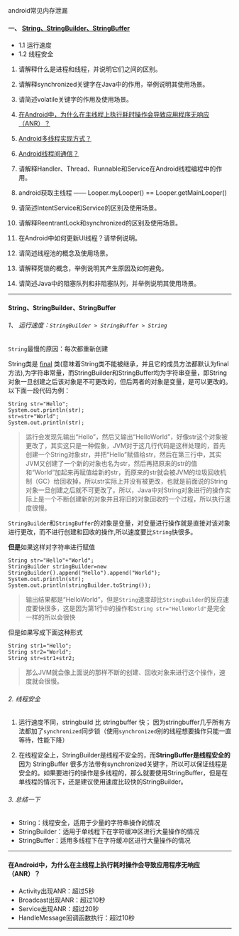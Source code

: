 
android常见内存泄漏



#### 一、 [String、StringBuilder、StringBuffer](#jump1)
- 1.1 运行速度
- 1.2 线程安全



1. 请解释什么是进程和线程，并说明它们之间的区别。
2. 请解释synchronized关键字在Java中的作用，举例说明其使用场景。
3. 请简述volatile关键字的作用及使用场景。
4. [在Android中，为什么在主线程上执行耗时操作会导致应用程序无响应（ANR）？](#jump2)
5. [Android多线程实现方式？](#jump5)
6. [Android线程间通信？](#jump5)
7. 请解释Handler、Thread、Runnable和Service在Android线程编程中的作用。
8. android获取主线程 —— Looper.myLooper() == Looper.getMainLooper()
9. 请简述IntentService和Service的区别及使用场景。
10. 请解释ReentrantLock和synchronized的区别及使用场景。
11. 在Android中如何更新UI线程？请举例说明。
12. 请简述线程池的概念及使用场景。
13. 请解释死锁的概念，举例说明其产生原因及如何避免。

15. 请简述Java中的阻塞队列和非阻塞队列，并举例说明其使用场景。




---------------------

####  <span id = "jump1">String、StringBuilder、StringBuffer</span>

###### 1、 运行速度：`StringBuilder > StringBuffer > String`
`String`最慢的原因：每次都重新创建

String类是 [final](https://www.jianshu.com/p/df78b5cb7555) 类(意味着String类不能被继承，并且它的成员方法都默认为final方法),为字符串常量，而StringBuilder和StringBuffer均为字符串变量，即String对象一旦创建之后该对象是不可更改的，但后两者的对象是变量，是可以更改的。以下面一段代码为例：

```
String str="Hello";
System.out.println(str);
str=str+"World";
System.out.println(str);
```
>运行会发现先输出“Hello”，然后又输出“HelloWorld”，好像str这个对象被更改了，其实这只是一种假象，JVM对于这几行代码是这样处理的，首先创建一个String对象str，并把“Hello”赋值给str，然后在第三行中，其实JVM又创建了一个新的对象也名为str，然后再把原来的str的值和“World”加起来再赋值给新的str，而原来的str就会被JVM的垃圾回收机制（GC）给回收掉，所以str实际上并没有被更改，也就是前面说的String对象一旦创建之后就不可更改了。所以，Java中对String对象进行的操作实际上是一个不断创建新的对象并且将旧的对象回收的一个过程，所以执行速度很慢。

`StringBuilder`和`StringBuffer`的对象是变量，对变量进行操作就是直接对该对象进行更改，而不进行创建和回收的操作,所以速度要比`String`快很多。

**但是**如果这样对字符串进行赋值
```
String str="Hello"+"World";
StringBuilder stringBuilder=new StringBuilder().append("Hello").append("World");
System.out.println(str);
System.out.println(stringBuilder.toString());
```
>输出结果都是“HelloWorld”，但是`String`速度却比`StringBuilder`的反应速度要快很多，这是因为第1行中的操作和`String str="HelloWorld"`是完全一样的所以会很快

但是如果写成下面这种形式
```
String str1="Hello";
String str2="World";
String str=str1+str2;
```
>那么JVM就会像上面说的那样不断的创建、回收对象来进行这个操作，速度就会很慢。

###### 2. 线程安全

1. 运行速度不同，stringbuild 比 stringbuffer 快；
   因为stringbuffer几乎所有方法都加了`synchronized`同步锁（使用`synchronized`别的线程想要操作只能一直等待，性能下降）

2. 在线程安全上，StringBuilder是线程不安全的，而**StringBuffer是线程安全的**
   因为 StringBuffer 很多方法带有synchronized关键字，所以可以保证线程是安全的。如果要进行的操作是多线程的，那么就要使用StringBuffer，但是在单线程的情况下，还是建议使用速度比较快的StringBuilder。

###### 3. 总结一下
- String：线程安全，适用于少量的字符串操作的情况
- StringBuilder：适用于单线程下在字符缓冲区进行大量操作的情况
- StringBuffer：适用多线程下在字符缓冲区进行大量操作的情况

-----------------------------







#### <span id = "jump2">在Android中，为什么在主线程上执行耗时操作会导致应用程序无响应（ANR）？</span>

- Activity出现ANR：超过5秒
- Broadcast出现ANR：超过10秒
- Service出现ANR：超过20秒
- HandleMessage回调函数执行：超过10秒

----------------------